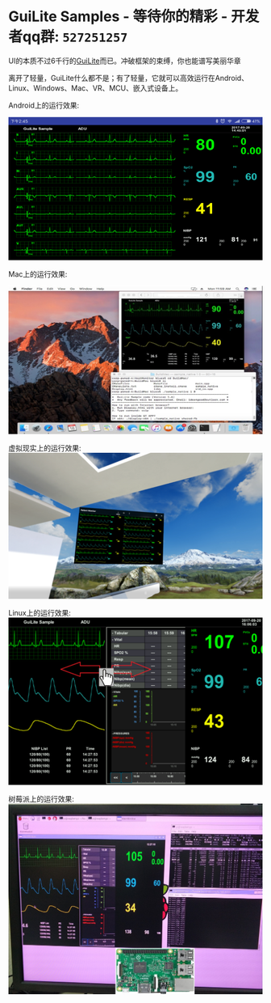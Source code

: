 # GuiLite Samples - 等待你的精彩 - 开发者qq群: `527251257`

UI的本质不过6千行的[GuiLite](https://github.com/idea4good/GuiLite)而已。冲破框架的束缚，你也能谱写美丽华章

离开了轻量，GuiLite什么都不是；有了轻量，它就可以高效运行在Android、Linux、Windows、Mac、VR、MCU、嵌入式设备上。

Android上的运行效果:

![preview Android](doc/preview-Android.png)

Mac上的运行效果:

![preview Mac](doc/preview-Mac.jpg)

虚拟现实上的运行效果:![preview Win MR](doc/preview-WinMixedReality.png)

Linux上的运行效果:![preview Linux](doc/preview-Linux.png)

树莓派上的运行效果:![preview RaspberryPi](doc/preview-RaspberryPi.jpg)
